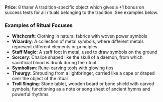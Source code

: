 **Price**: 8 thaler
A tradition-specific object which gives a +1 bonus on success tests for all rituals belonging to the tradition. See examples below.

### Examples of Ritual Focuses
- **Witchcraft**: Clothing in natural fabrics with woven power symbols 
- **Wizardry**: A collection of metal symbols, where different metals represent different elements or principles 
- **Staff Magic**: A staff foot in metal, used to draw symbols on the ground 
- **Sorcery**: Chalice shaped like the skull of a daemon, from which sacrificial blood is drunk during the ritual 
- **Symbolism**: Rune-carving tools with glowing tips 
- **Theurgy**: Shrouding from a lightbringer, carried like a cape or draped over the object of the ritual 
- **Troll Singing**: Stone tablet, wooden board or bone shield with carved symbols, functioning as a note or song sheet of ancient hymns and powerful rhythms
